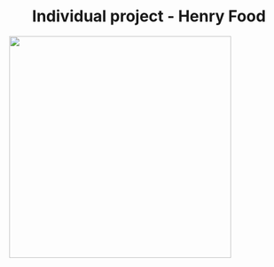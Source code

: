<h1 align='center'>Individual project - Henry Food</h1>
<img align='center' src='https://github.com/Jpenagos32/PI-Food-main/assets/111212922/3530b10a-7c6c-41b0-9f9e-246a2c6f08d7' width='400px' >
